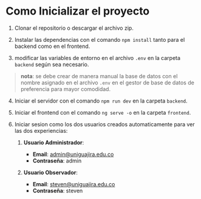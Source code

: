 # Como Inicializar el proyecto

1. Clonar el repositorio o descargar el archivo zip.

2. Instalar las dependencias con el comando `npm install` tanto para el backend como en el frontend.

3. modificar las variables de entorno en el archivo `.env` en la carpeta `backend` según sea necesario.

>**nota**: se debe crear de manera manual la base de datos con el nombre asignado en el archivo `.env` en el gestor de base de datos de preferencia para mayor comodidad.

4. Iniciar el servidor con el comando `npm run dev` en la carpeta `backend`.

5. Iniciar el frontend con el comando `ng serve -o` en la carpeta `frontend`.

6. Iniciar sesion como los dos usuarios creados automaticamente para ver las dos experiencias:

   1. **Usuario Administrador**:
        - **Email**: admin@uniguajira.edu.co
        - **Contraseña**: admin
    
    2. **Usuario Observador**:
        - **Email**: steven@uniguajira.edu.co
        - **Contraseña**: steven
